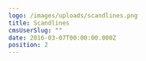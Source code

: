 ```yaml
---
logo: /images/uploads/scandlines.png
title: Scandlines
cmsUserSlug: ""
date: 2016-03-07T00:00:00.000Z
position: 2
---
```


